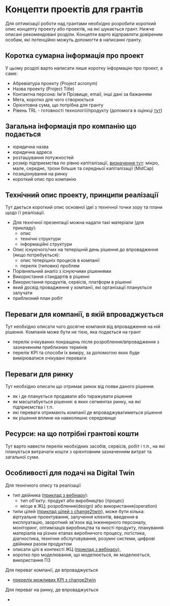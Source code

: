 # Концепти проектів для грантів

Для оптимізації роботи над грантами необхідно розробити короткий опис концепту проекту або проектів, на які шукається грант. Нижче описані рекомендовані розділи. Концепти варто відправляти довіреним особам, які потенційно можуть допомогти в написанні гранту. 

## Коротка сумарна інформація про проект

У цьому розділі варто написати лише коротку інформацію про проект, а саме:

- Абревіатура проекту (Project acronym)
- Назва проекту (Project Title)
- Контактна персона: Ім'я Прізвище, email, інші дані за бажанням
- Мета, коротко для чого створюється
- Орієнтовна сума, що потрібна для гранту
- Рівень TRL - готовності технології/продукту (допомога в оцінкці [тут](https://www.sikorskychallenge.com/trl/))     

## Загальна інформація про компанію що подається

- юридична назва
- юридична адреса
- розташування потужностей
- розмір підприємства по рівню капіталізації, [визначення тут](../common/companySize.md): мікро, мале, середнє, трохи більше та середньої капіталізації (MidCap)
- позиціонування на ринку
- короткий опис про компанію

## Технічний опис проекту, принципи реалізації

Тут дається короткий опис основної ідеї з технічної точки зору та плани щодо її реалізації. 

- Для технічної презентації можна надати такі матеріали (для прикладу):
  - опис 
  - технічні структури 
  - інформаційні структури
- Опис існуючого/чих на теперішній день рішення до впровадження (якщо потребується):
  - опис теперішніх процесів в компанії
  - перелік (типових) проблем
- Порівняльний аналіз з існуючими рішеннями
- Використання стандартів в рішенні
- Використання продуктів, сервісів, платформ в рішенні
- який досвід провадження у компанії, які організації планується залучати
- приблизний план робіт 

## Переваги для компанії, в якій впроваджується

Тут необхідно описати чого досягне компанія від впровадження на ній рішення. Компанія може бути не тією, яка подається на грант 

- перелік очікуваних покращень після розроблення/впровадження з зазначенням приблизних термінів
- перелік KPI та способи їх виміру, за допомогою яких буде вимірюватися очікувані переваги

## Переваги для ринку

Тут необхідно описати що отримає ринок від появи даного рішення.

- як і де планується продавати або тиражувати рішення
- як масштабується рішення: в яких сегментах ринку, на які підприємства і т.п.
- які переваги отримають компанії де впроваджуватиметься рішення
- як рішення вплине на навколишнє середовище

## Ресурси: на що потрібні грантові кошти

Тут варто навести перелік необхідних засобів, сервісів, робіт і т.п., на які планується витрачати кошти з орієнтовним зазначенням витрат та загальної суми. 

## Особливості для подачі на Digital Twin

Для технічного опису та реалізації 

- тип двійника ([приклад з вебінару](https://youtu.be/NzLlyQ5TgCo?t=1289)):
  - тип об'єкту: продукт або виробництво (процес)
  - місце в ЖЦ: розроблення(design) або використання(operation)  
- типи цілей ([приклад цілей з change2twin](../change2twin/цілі.md)), може бути кілька: віртуальне проектування, залучення клієнтів, введення в експлуатацію, зворотний зв'язок від інженерного персоналу, моніторинг, оптимізація виробництва та якості продукту, планування матеріалів на різних етапах виробничого процесу, логістика, діагностика, технічне обслуговування, розумні системи, цифрові двійники разом продуктом
- описати цілі в контексті ЖЦ  ([приклад з вебінару](https://youtu.be/NzLlyQ5TgCo?t=1540s)),
- коротко про моделювання, що моделюється, як моделюється, використання ПЗ

Для переваг компанії, де впроваджується

- [пререлік можливих KPI з change2twin](../change2twin/kpi.md)

Для переваг на ринку, де впроваджується

- 